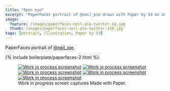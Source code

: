 ```yaml
---
title: "Open eye"
excerpt: "PaperFaces portrait of @neil_pie drawn with Paper by 53 on an iPad."
image: 
  feature: /images/paperfaces-neil-pie-twitter-lg.jpg
  thumb: /images/paperfaces-neil-pie-twitter-150.jpg
tags: [portrait, illustration, Paper by 53]
---
```


PaperFaces portrait of [@neil_pie](http://twitter.com/neil_pie).

{% include boilerplate/paperfaces-2.html %}

<figure class="third">
	<a href="{{ site.url }}/images/paperfaces-neil-pie-process-1-lg.jpg"><img src="{{ site.url }}/images/paperfaces-neil-pie-process-1-600.jpg" alt="Work in process screenshot"></a>
	<a href="{{ site.url }}/images/paperfaces-neil-pie-process-2-lg.jpg"><img src="{{ site.url }}/images/paperfaces-neil-pie-process-2-600.jpg" alt="Work in process screenshot"></a>
	<a href="{{ site.url }}/images/paperfaces-neil-pie-process-3-lg.jpg"><img src="{{ site.url }}/images/paperfaces-neil-pie-process-3-600.jpg" alt="Work in process screenshot"></a>
	<a href="{{ site.url }}/images/paperfaces-neil-pie-process-4-lg.jpg"><img src="{{ site.url }}/images/paperfaces-neil-pie-process-4-600.jpg" alt="Work in process screenshot"></a>
	<a href="{{ site.url }}/images/paperfaces-neil-pie-process-5-lg.jpg"><img src="{{ site.url }}/images/paperfaces-neil-pie-process-5-600.jpg" alt="Work in process screenshot"></a>
	<figcaption>Work in progress screen captures Made with Paper.</figcaption>
</figure>